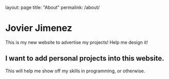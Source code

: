 layout: page
title: "About"
permalink: /about/
# Jovier Jimenez
This is my new website to advertise my projects!
Help me design it!

## I want to add personal projects into this website.
This will help me show off my skills in programming, or otherwise.
